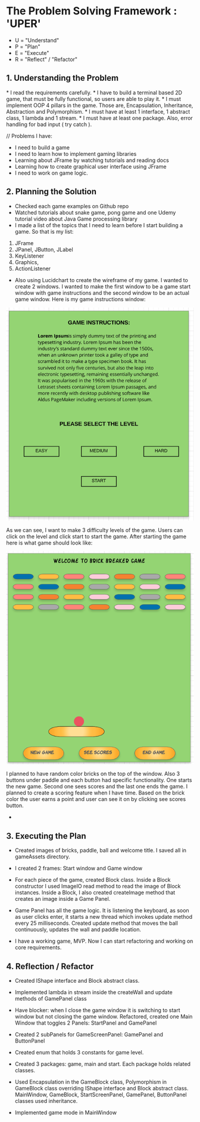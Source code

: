 <h1>The Problem Solving Framework : 'UPER'</h1>

* U = "Understand"
* P = "Plan"
* E = "Execute"
* R = "Reflect" / "Refactor"

<h2>1. Understanding the Problem</h2>
  * I read the requirements carefully.
  * I have to build a terminal based 2D game, that must be fully functional, so users are able to play it.
  * I must implement OOP 4 pillars in the game. Those are, Encapsulation, Inheritance, Abstraction and Polymorphism.
  * I must have at least 1 interface, 1 abstract class, 1 lambda and 1 stream.
  * I must have at least one package. Also, error handling for bad input ( try catch ).
  

// Problems I have:
* I need to build a game
* I need to learn how to implement gaming libraries
* Learning about JFrame by watching tutorials and reading docs
* Learning how to create graphical user interface using JFrame
* I need to work on game logic. 
<h2>
   2. Planning the Solution
</h2>

* Checked each game examples on Github repo
* Watched tutorials about snake game, pong game and one Udemy tutorial video about Java Game processing library
* I made a list of the topics that I need to learn before I start building a game. So that is my list:
1. JFrame
2. JPanel, JButton, JLabel
3. KeyListener
4. Graphics,
5. ActionListener

 

 * Also using Lucidchart to create the wireframe of my game. I wanted to create 2 windows. I wanted to make the first window to be a game start window with game instructions and the second window to be an actual game window. Here is my game instructions window:
 
 ![game_instructions_window](Materials/wireframe_start.png)
 

 As we can see, I want to make 3 difficulty levels of the game. Users can click on the level and click start to start the game. After starting the game here is what game should look like:
 
 ![game_instructions_window](Materials/wireframe.png)

I planned to have random color bricks on the top of the window. Also 3 buttons under paddle and each button had specific functionality. One starts the new game. Second one sees scores and the last one ends the game. I planned to create a scoring feature when I have time. Based on the brick color the user earns a point and user can see it on by clicking see scores button.


*
<h2>
   3. Executing the Plan
</h2>

* Created images of bricks, paddle, ball and welcome title. I saved all in gameAssets directory. 

* I created 2 frames: Start window and Game window

* For each piece of the game, created Block class. Inside a Block constructor I used ImageIO read method to read the image of Block instances. Inside a Block, I also created createImage method that creates an image inside a Game Panel. 

* Game Panel has all the game logic. It is listening the keyboard, as soon as user clicks enter, it starts a new thread which invokes update method every 25 milliseconds. Created update method that moves the ball continuously, updates the wall and paddle location. 

* I have a working game, MVP. Now I can start refactoring and working on core requirements. 




<h2>
   4. Reflection / Refactor
</h2>


* Created IShape interface and Block abstract class.

* Implemented lambda in stream inside the createWall and update methods of GamePanel class 

* Have blocker: when I close the game window it is switching to start window but not closing the game window. Refactored, created one Main Window that toggles 2 Panels: StartPanel and GamePanel

* Created 2 subPanels for GameScreenPanel: GamePanel and ButtonPanel

* Created enum that holds 3 constants for game level. 

* Created 3 packages: game, main and start. Each package holds related classes. 

* Used Encapsulation in the GameBlock class, Polymorphism in GameBlock class overriding IShape interface and Block abstract class. MainWindow, GameBlock, StartScreenPanel, GamePanel, ButtonPanel classes used inheritance. 

* Implemented game mode in MainWindow


